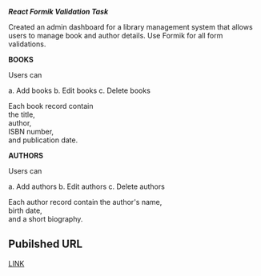 ***React Formik Validation Task***

Created an admin dashboard for a library management system that allows users to manage book and author details. Use Formik for all form validations.

**BOOKS**

Users can 

a. Add books 
b. Edit books
c. Delete books

Each book record contain    
the title,    
author,   
ISBN number,   
and publication date.   

**AUTHORS**

Users can 

a. Add authors
b. Edit authors
c. Delete authors

Each author record contain 
the author's name,    
birth date,    
and a short biography.


## Pubilshed URL ##   

 [LINK](https://formiklibbrarry.netlify.app/)
